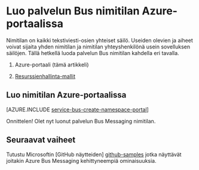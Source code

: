 <properties
    pageTitle="Luo Azure-portaalissa palvelun Bus nimitilan | Microsoft Azure"
    description="Palvelun Bus aloittaminen, jotta on nimitila. Näin voit luoda sellaisen Azure-portaalissa."
    services="service-bus"
    documentationCenter=".net"
    authors="jtaubensee"
    manager="timlt"
    editor=""/>

<tags
    ms.service="service-bus"
    ms.devlang="tbd"
    ms.topic="get-started-article"
    ms.tgt_pltfrm="dotnet"
    ms.workload="na"
    ms.date="08/22/2016"
    ms.author="jotaub"/>

# <a name="create-a-service-bus-namespace-using-the-azure-portal"></a>Luo palvelun Bus nimitilan Azure-portaalissa

Nimitilan on kaikki tekstiviesti-osien yhteiset säilö. Useiden olevien ja aiheet voivat sijaita yhden nimitilan ja nimitilan yhteyshenkilönä usein sovelluksen säilöjen. Tällä hetkellä luoda palvelun Bus nimitilan kahdella eri tavalla.

1.  Azure-portaali (tämä artikkeli)

2.  [Resurssienhallinta-mallit][create-namespace-using-arm]

## <a name="create-a-namespace-in-the-azure-portal"></a>Luo nimitilan Azure-portaalissa

[AZURE.INCLUDE [service-bus-create-namespace-portal](../../includes/service-bus-create-namespace-portal.md)]

Onnittelen! Olet nyt luonut palvelun Bus Messaging nimitilan.

## <a name="next-steps"></a>Seuraavat vaiheet

Tutustu Microsoftin [GitHub näytteiden] [ github-samples] jotka näyttävät joitakin Azure Bus Messaging kehittyneempiä ominaisuuksia.

[create-namespace-using-arm]: service-bus-resource-manager-overview.md
[github-samples]: https://github.com/Azure-Samples/azure-servicebus-messaging-samples